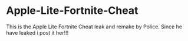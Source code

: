 # Apple-Lite-Fortnite-Cheat
This is the Apple Lite Fortnite Cheat leak and remake by Police. Since he have leaked i post it her!!!

